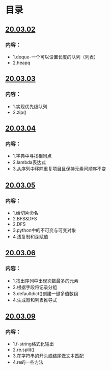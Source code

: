 # 目录
## [20.03.02](./Note/note20.03.02.md)
### 内容：
* 1.deque-一个可以设置长度的队列（列表）
* 2.heapq
## [20.03.03](./Note/note20.03.03.md)
### 内容：
* 1.实现优先级队列
* 2.zip()
## [20.03.04](./Note/note20.03.04.md)
### 内容：
* 1.字典中寻找相同点
* 2.lambda表达式
* 3.从序列中移除重复项目且保持元素间顺序不变
## [20.03.05](./Note/note20.03.05.md)
### 内容：
* 1.给切片命名
* 2.BFS&DFS
* 2.DFS
* 3.python中的不可变与可变对象
* 4.浅复制和深赋值
## [20.03.06](./Note/note20.03.06.md)
### 内容：
* 1.找出序列中出现次数最多的元素
* 2.根据字段将记录分组
* 3.defaultdict()创建一键多值数组
* 4.生成器和列表推导式
## [20.03.09](./Note/note20.03.09.md)
### 内容：
* 1.f-string格式化输出
* 2.re.split()
* 3.在字符串的开头或结尾做文本匹配
* 4.re的一些方法
